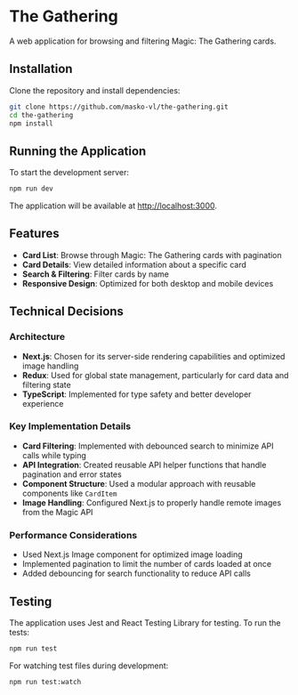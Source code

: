 # The Gathering

A web application for browsing and filtering Magic: The Gathering cards.

## Installation

Clone the repository and install dependencies:

```bash
git clone https://github.com/masko-vl/the-gathering.git
cd the-gathering
npm install
```

## Running the Application

To start the development server:

```bash
npm run dev
```

The application will be available at [http://localhost:3000](http://localhost:3000).

## Features

- **Card List**: Browse through Magic: The Gathering cards with pagination
- **Card Details**: View detailed information about a specific card
- **Search & Filtering**: Filter cards by name
- **Responsive Design**: Optimized for both desktop and mobile devices

## Technical Decisions

### Architecture

- **Next.js**: Chosen for its server-side rendering capabilities and optimized image handling
- **Redux**: Used for global state management, particularly for card data and filtering state
- **TypeScript**: Implemented for type safety and better developer experience

### Key Implementation Details

- **Card Filtering**: Implemented with debounced search to minimize API calls while typing
- **API Integration**: Created reusable API helper functions that handle pagination and error states
- **Component Structure**: Used a modular approach with reusable components like `CardItem`
- **Image Handling**: Configured Next.js to properly handle remote images from the Magic API

### Performance Considerations

- Used Next.js Image component for optimized image loading
- Implemented pagination to limit the number of cards loaded at once
- Added debouncing for search functionality to reduce API calls

## Testing

The application uses Jest and React Testing Library for testing. To run the tests:

```bash
npm run test
```

For watching test files during development:

```bash
npm run test:watch
```

